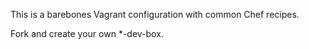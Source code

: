This is a barebones Vagrant configuration with common Chef recipes.

Fork and create your own *-dev-box.
